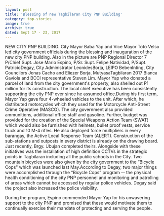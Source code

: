 ```yaml
---
layout: post
title: 'Blessing of new Tagbilaran City PNP Building'
category: top-stories
image: true
archive: true
dated: Sept 17 - 23, 2017
---
```


NEW CITY PNP BUILDING. City Mayor Baba Yap and Vice Mayor Toto Velso led city government officials during the blessing and inauguration of the new city PNP building. Also in the picture are PNP Regional Director 7 P/Chief Supt. Jose Mario Espino, P/Sr. Supt. Felipe Natividad, P/Supt. PatricioDegay, City Administrator LeonidesBorja, LEIPO BebenInting, City Councilors Jonas Cacho and Eliezer Borja, MutyasaTagbilaran 2017 Bianca Gaviola and BCCI representative Steven Lim. Mayor Yap who donated a parcel of land from the city government's property, also shelled out P1 million for its construction. The local chief executive has been consistently supporting the city PNP ever since he assumed office.During his first term, Mayor Yap gave four 4-wheeled vehicles to the unit. After which, he distributed motorcycles which they used for the Motorcycle Anti-Street Crime Operative (MASCO). The city government also provided ammunitions, additional office staff and gasoline. Further, budget was provided for the creation of the Special Weapons Action Team (SWAT) which would also be furnished with helmets, bullet proof vests, service truck and 10 M-4 rifles. He also deployed force multipliers in every barangay, the Active Local Response Team (ALERT). Construction of the sub-stations and outposts in every district is already on the drawing board. Just recently, Brgy. Ubujan completed theirs. Alongside with these initiatives was the installation of high definition CCTVs in the strategic points in Tagbilaran including all the public schools in the City. Two mountain bicycles were also given by the city government to the “Bicycle Cops" which was launched last May.According to Degay, two major things were accomplished through the “Bicycle Cops” program -- the physical health conditioning of the city PNP personnel and monitoring and patrolling of areas which cannot be accessed by regular police vehicles. Degay said the project also increased the police visibility. 

During the program, Espino commended Mayor Yap for his unwavering support to the city PNP and promised that these would motivate them to continually exercise their mandate of protecting and serving the people.
